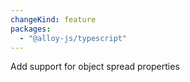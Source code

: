 ```yaml
---
changeKind: feature
packages:
  - "@alloy-js/typescript"
---
```


Add support for object spread properties